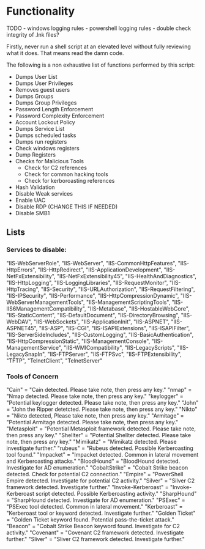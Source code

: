 # Functionality

TODO
    - windows logging rules
    - powershell logging rules
    - double check integrity of .lnk files?

Firstly, never run a shell script at an elevated level without fully reviewing what it does. That means read the damn code. 

The following is a non exhaustive list of functions performed by this script:

- Dumps User List
- Dumps User Privileges
- Removes guest users
- Dumps Groups
- Dumps Group Privileges
- Password Length Enforcement
- Password Complexity Enforcement
- Account Lockout Policy
- Dumps Service List
- Dumps scheduled tasks
- Dumps run registers
- Check windows registers
- Dump Registers
- Checks for Malicious Tools
    - Check for C2 references
    - Check for common hacking tools
    - Check for kerboroasting references
- Hash Validation
- Disable Weak services
- Enable UAC
- Disable RDP (CHANGE THIS IF NEEDED)
- Disable SMB1

## Lists

### Services to disable: 

 "IIS-WebServerRole",
    "IIS-WebServer",
    "IIS-CommonHttpFeatures",
    "IIS-HttpErrors",
    "IIS-HttpRedirect",
    "IIS-ApplicationDevelopment",
    "IIS-NetFxExtensibility",
    "IIS-NetFxExtensibility45",
    "IIS-HealthAndDiagnostics",
    "IIS-HttpLogging",
    "IIS-LoggingLibraries",
    "IIS-RequestMonitor",
    "IIS-HttpTracing",
    "IIS-Security",
    "IIS-URLAuthorization",
    "IIS-RequestFiltering",
    "IIS-IPSecurity",
    "IIS-Performance",
    "IIS-HttpCompressionDynamic",
    "IIS-WebServerManagementTools",
    "IIS-ManagementScriptingTools",
    "IIS-IIS6ManagementCompatibility",
    "IIS-Metabase",
    "IIS-HostableWebCore",
    "IIS-StaticContent",
    "IIS-DefaultDocument",
    "IIS-DirectoryBrowsing",
    "IIS-WebDAV",
    "IIS-WebSockets",
    "IIS-ApplicationInit",
    "IIS-ASPNET",
    "IIS-ASPNET45",
    "IIS-ASP",
    "IIS-CGI",
    "IIS-ISAPIExtensions",
    "IIS-ISAPIFilter",
    "IIS-ServerSideIncludes",
    "IIS-CustomLogging",
    "IIS-BasicAuthentication",
    "IIS-HttpCompressionStatic",
    "IIS-ManagementConsole",
    "IIS-ManagementService",
    "IIS-WMICompatibility",
    "IIS-LegacyScripts",
    "IIS-LegacySnapIn",
    "IIS-FTPServer",
    "IIS-FTPSvc",
    "IIS-FTPExtensibility",
    "TFTP",
    "TelnetClient",
    "TelnetServer"

### Tools of Concern
 "Cain"           = "Cain detected. Please take note, then press any key."
    "nmap"           = "Nmap detected. Please take note, then press any key."
    "keylogger"      = "Potential keylogger detected. Please take note, then press any key."
    "John"           = "John the Ripper detetcted. Please take note, then press any key."
    "Nikto"          = "Nikto detected, Please take note, then press any key."
    "Armitage"       = "Potential Armitage detected. Please take note, then press any key."
    "Metasploit"     = "Potential Metasploit framework detected. Please take note, then press any key."
    "Shellter"       = "Potential Shellter detected. Please take note, then press any key."
    "Mimikatz"       = "Mimikatz detected. Please investigate further."
    "rubeus"         = "Rubeus detected. Possible Kerberoasting tool found."
    "Impacket"       = "Impacket detected. Common in lateral movement and Kerberoasting attacks."
    "BloodHound"     = "BloodHound detected. Investigate for AD enumeration."
    "CobaltStrike"   = "Cobalt Strike beacon detected. Check for potential C2 connection."
    "Empire"         = "PowerShell Empire detected. Investigate for potential C2 activity."
    "Silver"         = "Silver C2 framework detected. Investigate further."
    "Invoke-Kerberoast" = "Invoke-Kerberoast script detected. Possible Kerberoasting activity."
    "SharpHound"     = "SharpHound detected. Investigate for AD enumeration."
    "PSExec"         = "PSExec tool detected. Common in lateral movement."
    "Kerberoast"     = "Kerberoast tool or keyword detected. Investigate further."
    "Golden Ticket"  = "Golden Ticket keyword found. Potential pass-the-ticket attack."
    "Beacon"         = "Cobalt Strike Beacon keyword found. Investigate for C2 activity."
    "Covenant"       = "Covenant C2 framework detected. Investigate further."
    "Sliver"         = "Sliver C2 framework detected. Investigate further."

